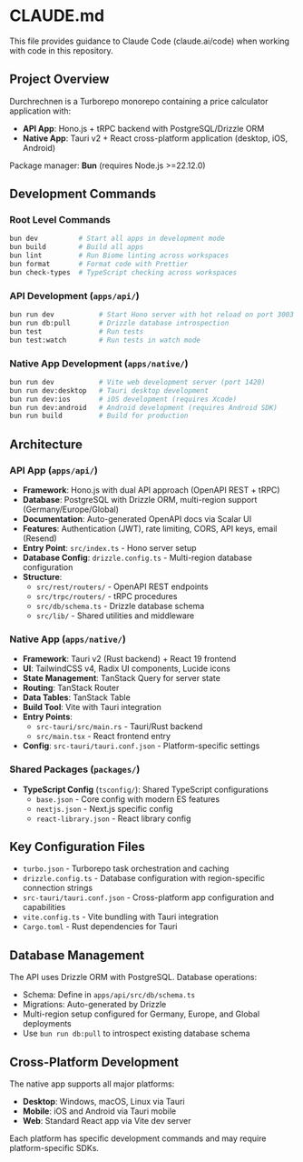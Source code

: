 # CLAUDE.md

This file provides guidance to Claude Code (claude.ai/code) when working with code in this repository.

## Project Overview

Durchrechnen is a Turborepo monorepo containing a price calculator application with:
- **API App**: Hono.js + tRPC backend with PostgreSQL/Drizzle ORM
- **Native App**: Tauri v2 + React cross-platform application (desktop, iOS, Android)

Package manager: **Bun** (requires Node.js >=22.12.0)

## Development Commands

### Root Level Commands
```bash
bun dev          # Start all apps in development mode
bun build        # Build all apps  
bun lint         # Run Biome linting across workspaces
bun format       # Format code with Prettier
bun check-types  # TypeScript checking across workspaces
```

### API Development (`apps/api/`)
```bash
bun run dev           # Start Hono server with hot reload on port 3003
bun run db:pull       # Drizzle database introspection
bun test              # Run tests
bun test:watch        # Run tests in watch mode
```

### Native App Development (`apps/native/`)
```bash
bun run dev           # Vite web development server (port 1420)
bun run dev:desktop   # Tauri desktop development
bun run dev:ios       # iOS development (requires Xcode)  
bun run dev:android   # Android development (requires Android SDK)
bun run build         # Build for production
```

## Architecture

### API App (`apps/api/`)
- **Framework**: Hono.js with dual API approach (OpenAPI REST + tRPC)
- **Database**: PostgreSQL with Drizzle ORM, multi-region support (Germany/Europe/Global)
- **Documentation**: Auto-generated OpenAPI docs via Scalar UI
- **Features**: Authentication (JWT), rate limiting, CORS, API keys, email (Resend)
- **Entry Point**: `src/index.ts` - Hono server setup
- **Database Config**: `drizzle.config.ts` - Multi-region database configuration
- **Structure**:
  - `src/rest/routers/` - OpenAPI REST endpoints
  - `src/trpc/routers/` - tRPC procedures  
  - `src/db/schema.ts` - Drizzle database schema
  - `src/lib/` - Shared utilities and middleware

### Native App (`apps/native/`)
- **Framework**: Tauri v2 (Rust backend) + React 19 frontend
- **UI**: TailwindCSS v4, Radix UI components, Lucide icons
- **State Management**: TanStack Query for server state
- **Routing**: TanStack Router
- **Data Tables**: TanStack Table
- **Build Tool**: Vite with Tauri integration
- **Entry Points**:
  - `src-tauri/src/main.rs` - Tauri/Rust backend
  - `src/main.tsx` - React frontend entry
- **Config**: `src-tauri/tauri.conf.json` - Platform-specific settings

### Shared Packages (`packages/`)
- **TypeScript Config** (`tsconfig/`): Shared TypeScript configurations
  - `base.json` - Core config with modern ES features
  - `nextjs.json` - Next.js specific config  
  - `react-library.json` - React library config

## Key Configuration Files

- `turbo.json` - Turborepo task orchestration and caching
- `drizzle.config.ts` - Database configuration with region-specific connection strings
- `src-tauri/tauri.conf.json` - Cross-platform app configuration and capabilities
- `vite.config.ts` - Vite bundling with Tauri integration
- `Cargo.toml` - Rust dependencies for Tauri

## Database Management

The API uses Drizzle ORM with PostgreSQL. Database operations:
- Schema: Define in `apps/api/src/db/schema.ts`
- Migrations: Auto-generated by Drizzle
- Multi-region setup configured for Germany, Europe, and Global deployments
- Use `bun run db:pull` to introspect existing database schema

## Cross-Platform Development

The native app supports all major platforms:
- **Desktop**: Windows, macOS, Linux via Tauri
- **Mobile**: iOS and Android via Tauri mobile
- **Web**: Standard React app via Vite dev server

Each platform has specific development commands and may require platform-specific SDKs.
